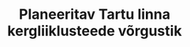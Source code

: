 ---
schema: default
title: Planeeritav Tartu linna kergliiklusteede võrgustik
notes: Planeeritav Tartu linna kergliiklusteede võrgustik
department: Transport ja liiklus
category:
  - Goverment services
resources:
  - url: 'https://gis.tartulv.ee/arcgis/services/Kergliiklus/planeeritavad/MapServer?wsdl'
    format: XML
    name: Planeeritav Tartu linna kergliiklusteede võrgustik
licence: 'https://creativecommons.org/licenses/by-sa/3.0/ee/legalcode'
date_issued: ''
date_modified: ''
organization: Tartu Linnavalitsus
maintainer_name: Hüite Bergmann
maintainer_email: Hyite.Bergmann@raad.tartu.ee
maintainer_phone: ''
update_rate: Vastavalt vajadusele
---